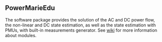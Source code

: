 ## PowerMarieEdu

The software package provides the solution of the AC and DC power flow, the non-linear and DC state estimation, as well as the state estimation with PMUs, with built-in measurements generator. See [wiki](https://github.com/mcosovic/PowerMarieEdu/wiki) for more information about modules.
